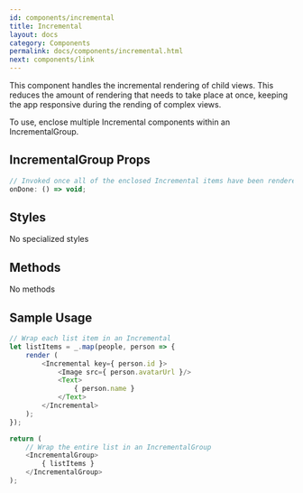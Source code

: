 ```yaml
---
id: components/incremental
title: Incremental
layout: docs
category: Components
permalink: docs/components/incremental.html
next: components/link
---
```


This component handles the incremental rendering of child views. This reduces the amount of rendering that needs to take place at once, keeping the app responsive during the rending of complex views.

To use, enclose multiple Incremental components within an IncrementalGroup.

## IncrementalGroup Props
``` javascript
// Invoked once all of the enclosed Incremental items have been rendered
onDone: () => void;
```

## Styles
No specialized styles

## Methods
No methods

## Sample Usage
``` javascript
// Wrap each list item in an Incremental
let listItems = _.map(people, person => {
    render (
        <Incremental key={ person.id }>
            <Image src={ person.avatarUrl }/>
            <Text>
                { person.name }
            </Text>
        </Incremental>
    );
});

return (
    // Wrap the entire list in an IncrementalGroup
    <IncrementalGroup>
        { listItems }
    </IncrementalGroup>
);
```


